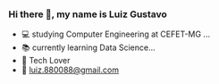 ### Hi there 👋, my name is Luiz Gustavo


- 💻 studying Computer Engineering at CEFET-MG ...
- 📚 currently learning Data Science...
- 👾 Tech Lover 
- 📧 luiz.880088@gmail.com

